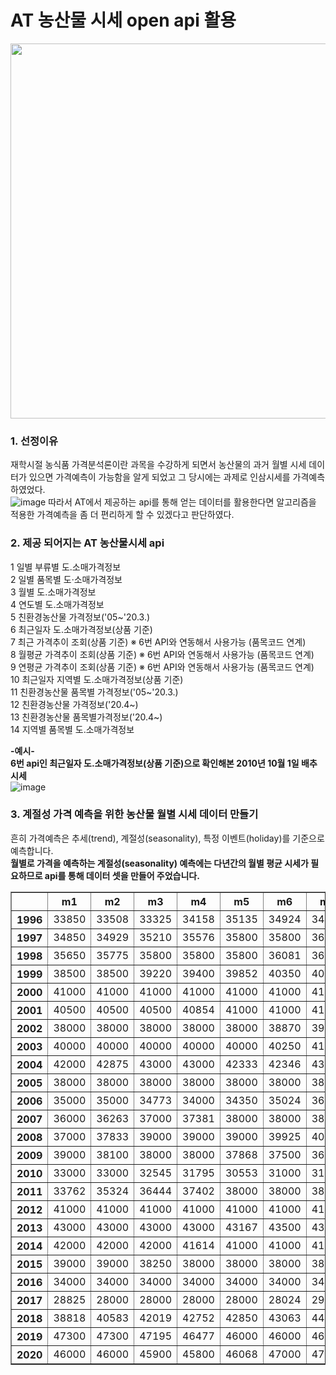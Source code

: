 # AT 농산물 시세 open api 활용   
<img src="https://user-images.githubusercontent.com/71205453/110237763-0ec17400-7f81-11eb-92f6-e16a9bdbc23d.png" width = 600>

### 1. 선정이유    
재학시절 농식품 가격분석론이란 과목을 수강하게 되면서 농산물의 과거 월별 시세 데이터가 있으면 가격예측이 가능함을 알게 되었고 그 당시에는 과제로 인삼시세를 가격예측 하였었다.   
![image](https://user-images.githubusercontent.com/71205453/110237849-960ee780-7f81-11eb-927a-70d3cd87582d.png)
따라서 AT에서 제공하는 api를 통해 얻는 데이터를 활용한다면 알고리즘을 적용한 가격예측을 좀 더 편리하게 할 수 있겠다고 판단하였다.   

### 2. 제공 되어지는 AT 농산물시세 api   
1	일별 부류별 도.소매가격정보   
2	일별 품목별 도·소매가격정보   
3	월별 도.소매가격정보   
4	연도별 도.소매가격정보   
5	친환경농산물 가격정보('05~'20.3.)   
6	최근일자 도.소매가격정보(상품 기준)   
7	최근 가격추이 조회(상품 기준) ※ 6번 API와 연동해서 사용가능 (품목코드 연계)   
8	월평균 가격추이 조회(상품 기준) ※ 6번 API와 연동해서 사용가능 (품목코드 연계)   
9	연평균 가격추이 조회(상품 기준) ※ 6번 API와 연동해서 사용가능 (품목코드 연계)   
10	최근일자 지역별 도.소매가격정보(상품 기준)   
11	친환경농산물 품목별 가격정보('05~'20.3.)   
12	친환경농산물 가격정보('20.4~)   
13	친환경농산물 품목별가격정보('20.4~)   
14	지역별 품목별 도.소매가격정보   

**-예시-**   
**6번 api인	최근일자 도.소매가격정보(상품 기준)으로 확인해본 2010년 10월 1일 배추 시세**   
![image](https://user-images.githubusercontent.com/71205453/110237868-b2ab1f80-7f81-11eb-9a4b-13a93766d07c.png)

### 3. 계절성 가격 예측을 위한 농산물 월별 시세 데이터 만들기   
흔히 가격예측은 추세(trend), 계절성(seasonality), 특정 이벤트(holiday)를 기준으로 예측합니다.   
**월별로 가격을 예측하는 계절성(seasonality) 예측에는 다년간의 월별 평균 시세가 필요하므로 api를 통해 데이터 셋을 만들어 주었습니다.**   
<table border="1" class="dataframe">
  <thead>
    <tr>
      <th></th>
      <th>m1</th>
      <th>m2</th>
      <th>m3</th>
      <th>m4</th>
      <th>m5</th>
      <th>m6</th>
      <th>m7</th>
      <th>m8</th>
      <th>m9</th>
      <th>m10</th>
      <th>m11</th>
      <th>m12</th>
      <th>avg</th>
    </tr>
  </thead>
  <tbody>
    <tr>
      <th>1996</th>
      <td>33850</td>
      <td>33508</td>
      <td>33325</td>
      <td>34158</td>
      <td>35135</td>
      <td>34924</td>
      <td>34154</td>
      <td>34174</td>
      <td>34850</td>
      <td>35229</td>
      <td>34850</td>
      <td>34850</td>
      <td>34429</td>
    </tr>
    <tr>
      <th>1997</th>
      <td>34850</td>
      <td>34929</td>
      <td>35210</td>
      <td>35576</td>
      <td>35800</td>
      <td>35800</td>
      <td>36025</td>
      <td>37180</td>
      <td>36691</td>
      <td>35423</td>
      <td>34896</td>
      <td>34932</td>
      <td>35616</td>
    </tr>
    <tr>
      <th>1998</th>
      <td>35650</td>
      <td>35775</td>
      <td>35800</td>
      <td>35800</td>
      <td>35800</td>
      <td>36081</td>
      <td>36927</td>
      <td>38585</td>
      <td>38785</td>
      <td>38333</td>
      <td>38088</td>
      <td>38750</td>
      <td>37059</td>
    </tr>
    <tr>
      <th>1999</th>
      <td>38500</td>
      <td>38500</td>
      <td>39220</td>
      <td>39400</td>
      <td>39852</td>
      <td>40350</td>
      <td>40500</td>
      <td>40500</td>
      <td>40500</td>
      <td>40496</td>
      <td>40100</td>
      <td>40100</td>
      <td>39865</td>
    </tr>
    <tr>
      <th>2000</th>
      <td>41000</td>
      <td>41000</td>
      <td>41000</td>
      <td>41000</td>
      <td>41000</td>
      <td>41000</td>
      <td>41000</td>
      <td>41000</td>
      <td>41000</td>
      <td>41000</td>
      <td>40954</td>
      <td>40524</td>
      <td>40955</td>
    </tr>
    <tr>
      <th>2001</th>
      <td>40500</td>
      <td>40500</td>
      <td>40500</td>
      <td>40854</td>
      <td>41000</td>
      <td>41000</td>
      <td>41000</td>
      <td>41000</td>
      <td>40180</td>
      <td>38125</td>
      <td>38000</td>
      <td>38000</td>
      <td>40052</td>
    </tr>
    <tr>
      <th>2002</th>
      <td>38000</td>
      <td>38000</td>
      <td>38000</td>
      <td>38000</td>
      <td>38000</td>
      <td>38870</td>
      <td>39000</td>
      <td>39231</td>
      <td>41000</td>
      <td>39808</td>
      <td>40000</td>
      <td>40000</td>
      <td>38993</td>
    </tr>
    <tr>
      <th>2003</th>
      <td>40000</td>
      <td>40000</td>
      <td>40000</td>
      <td>40000</td>
      <td>40000</td>
      <td>40250</td>
      <td>41000</td>
      <td>41000</td>
      <td>41000</td>
      <td>41000</td>
      <td>42000</td>
      <td>42000</td>
      <td>40700</td>
    </tr>
    <tr>
      <th>2004</th>
      <td>42000</td>
      <td>42875</td>
      <td>43000</td>
      <td>43000</td>
      <td>42333</td>
      <td>42346</td>
      <td>43000</td>
      <td>43000</td>
      <td>42263</td>
      <td>40667</td>
      <td>38286</td>
      <td>38000</td>
      <td>41891</td>
    </tr>
    <tr>
      <th>2005</th>
      <td>38000</td>
      <td>38000</td>
      <td>38000</td>
      <td>38000</td>
      <td>38000</td>
      <td>38000</td>
      <td>38000</td>
      <td>38000</td>
      <td>37409</td>
      <td>36000</td>
      <td>35000</td>
      <td>35000</td>
      <td>37264</td>
    </tr>
    <tr>
      <th>2006</th>
      <td>35000</td>
      <td>35000</td>
      <td>34773</td>
      <td>34000</td>
      <td>34350</td>
      <td>35024</td>
      <td>36200</td>
      <td>37545</td>
      <td>38864</td>
      <td>37526</td>
      <td>36095</td>
      <td>36000</td>
      <td>35878</td>
    </tr>
    <tr>
      <th>2007</th>
      <td>36000</td>
      <td>36263</td>
      <td>37000</td>
      <td>37381</td>
      <td>38000</td>
      <td>38000</td>
      <td>38000</td>
      <td>38000</td>
      <td>38000</td>
      <td>36545</td>
      <td>36000</td>
      <td>36684</td>
      <td>37142</td>
    </tr>
    <tr>
      <th>2008</th>
      <td>37000</td>
      <td>37833</td>
      <td>39000</td>
      <td>39000</td>
      <td>39000</td>
      <td>39925</td>
      <td>40304</td>
      <td>41000</td>
      <td>41000</td>
      <td>39636</td>
      <td>39000</td>
      <td>39000</td>
      <td>39321</td>
    </tr>
    <tr>
      <th>2009</th>
      <td>39000</td>
      <td>38100</td>
      <td>38000</td>
      <td>38000</td>
      <td>37868</td>
      <td>37500</td>
      <td>36630</td>
      <td>35357</td>
      <td>35000</td>
      <td>33857</td>
      <td>33000</td>
      <td>33000</td>
      <td>36251</td>
    </tr>
    <tr>
      <th>2010</th>
      <td>33000</td>
      <td>33000</td>
      <td>32545</td>
      <td>31795</td>
      <td>30553</td>
      <td>31000</td>
      <td>31000</td>
      <td>30750</td>
      <td>30500</td>
      <td>30500</td>
      <td>33000</td>
      <td>33283</td>
      <td>31762</td>
    </tr>
    <tr>
      <th>2011</th>
      <td>33762</td>
      <td>35324</td>
      <td>36444</td>
      <td>37402</td>
      <td>38000</td>
      <td>38000</td>
      <td>38000</td>
      <td>38000</td>
      <td>38000</td>
      <td>38000</td>
      <td>40000</td>
      <td>40595</td>
      <td>37666</td>
    </tr>
    <tr>
      <th>2012</th>
      <td>41000</td>
      <td>41000</td>
      <td>41000</td>
      <td>41000</td>
      <td>41000</td>
      <td>41000</td>
      <td>41000</td>
      <td>40750</td>
      <td>40000</td>
      <td>40000</td>
      <td>42864</td>
      <td>43000</td>
      <td>41131</td>
    </tr>
    <tr>
      <th>2013</th>
      <td>43000</td>
      <td>43000</td>
      <td>43000</td>
      <td>43000</td>
      <td>43167</td>
      <td>43500</td>
      <td>43500</td>
      <td>43500</td>
      <td>43500</td>
      <td>43452</td>
      <td>42214</td>
      <td>42000</td>
      <td>43065</td>
    </tr>
    <tr>
      <th>2014</th>
      <td>42000</td>
      <td>42000</td>
      <td>42000</td>
      <td>41614</td>
      <td>41000</td>
      <td>41000</td>
      <td>41000</td>
      <td>41000</td>
      <td>40528</td>
      <td>40000</td>
      <td>40000</td>
      <td>39262</td>
      <td>40953</td>
    </tr>
    <tr>
      <th>2015</th>
      <td>39000</td>
      <td>39000</td>
      <td>38250</td>
      <td>38000</td>
      <td>38000</td>
      <td>38000</td>
      <td>38000</td>
      <td>38000</td>
      <td>38000</td>
      <td>35405</td>
      <td>34905</td>
      <td>34500</td>
      <td>37397</td>
    </tr>
    <tr>
      <th>2016</th>
      <td>34000</td>
      <td>34000</td>
      <td>34000</td>
      <td>34000</td>
      <td>34000</td>
      <td>34000</td>
      <td>34000</td>
      <td>33205</td>
      <td>31211</td>
      <td>26550</td>
      <td>30000</td>
      <td>30000</td>
      <td>32409</td>
    </tr>
    <tr>
      <th>2017</th>
      <td>28825</td>
      <td>28000</td>
      <td>28000</td>
      <td>28000</td>
      <td>28000</td>
      <td>28024</td>
      <td>29452</td>
      <td>30432</td>
      <td>32167</td>
      <td>34500</td>
      <td>36841</td>
      <td>38211</td>
      <td>30802</td>
    </tr>
    <tr>
      <th>2018</th>
      <td>38818</td>
      <td>40583</td>
      <td>42019</td>
      <td>42752</td>
      <td>42850</td>
      <td>43063</td>
      <td>44155</td>
      <td>44300</td>
      <td>44300</td>
      <td>45243</td>
      <td>47695</td>
      <td>47300</td>
      <td>43595</td>
    </tr>
    <tr>
      <th>2019</th>
      <td>47300</td>
      <td>47300</td>
      <td>47195</td>
      <td>46477</td>
      <td>46000</td>
      <td>46000</td>
      <td>46000</td>
      <td>46000</td>
      <td>45437</td>
      <td>42975</td>
      <td>46000</td>
      <td>46000</td>
      <td>46108</td>
    </tr>
    <tr>
      <th>2020</th>
      <td>46000</td>
      <td>46000</td>
      <td>45900</td>
      <td>45800</td>
      <td>46068</td>
      <td>47000</td>
      <td>47352</td>
      <td>47725</td>
      <td>48100</td>
      <td>49292</td>
      <td>52400</td>
      <td>52600</td>
      <td>47823</td>
    </tr>
  </tbody>
</table>
</div>
</div>

</div>

</div>
